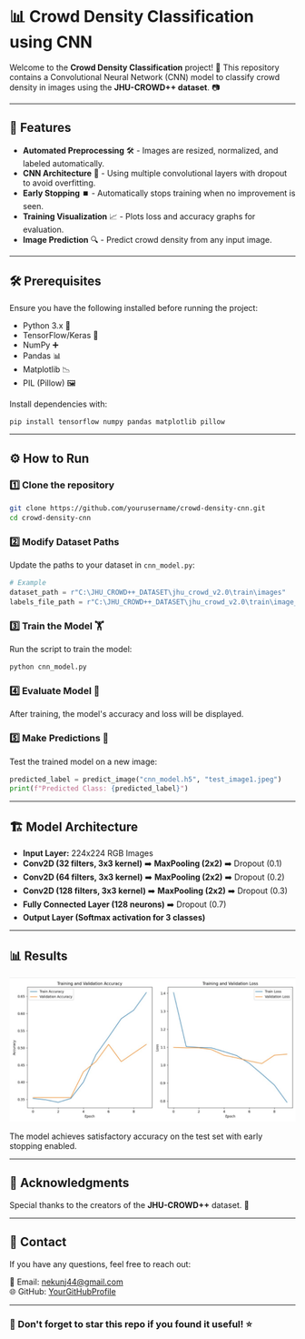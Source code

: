 # 📊 Crowd Density Classification using CNN

Welcome to the **Crowd Density Classification** project! 🎉 This repository contains a Convolutional Neural Network (CNN) model to classify crowd density in images using the **JHU-CROWD++ dataset**. 📷

---

## 🚀 Features

- **Automated Preprocessing** 🛠️ - Images are resized, normalized, and labeled automatically.
- **CNN Architecture** 🧠 - Using multiple convolutional layers with dropout to avoid overfitting.
- **Early Stopping** ⏹️ - Automatically stops training when no improvement is seen.
- **Training Visualization** 📈 - Plots loss and accuracy graphs for evaluation.
- **Image Prediction** 🔍 - Predict crowd density from any input image.

---

## 🛠️ Prerequisites

Ensure you have the following installed before running the project:

- Python 3.x 🐍
- TensorFlow/Keras 🤖
- NumPy ➕
- Pandas 📊
- Matplotlib 📉
- PIL (Pillow) 🖼️

Install dependencies with:
```bash
pip install tensorflow numpy pandas matplotlib pillow
```

---

## ⚙️ How to Run

### 1️⃣ Clone the repository
```bash
git clone https://github.com/yourusername/crowd-density-cnn.git
cd crowd-density-cnn
```

### 2️⃣ Modify Dataset Paths
Update the paths to your dataset in `cnn_model.py`:
```python
# Example
dataset_path = r"C:\JHU_CROWD++_DATASET\jhu_crowd_v2.0\train\images"
labels_file_path = r"C:\JHU_CROWD++_DATASET\jhu_crowd_v2.0\train\image_labels.txt"
```

### 3️⃣ Train the Model 🏋️
Run the script to train the model:
```bash
python cnn_model.py
```

### 4️⃣ Evaluate Model 🧪
After training, the model's accuracy and loss will be displayed.

### 5️⃣ Make Predictions 🔮
Test the trained model on a new image:
```python
predicted_label = predict_image("cnn_model.h5", "test_image1.jpeg")
print(f"Predicted Class: {predicted_label}")
```

---

## 🏗️ Model Architecture

- **Input Layer:** 224x224 RGB Images
- **Conv2D (32 filters, 3x3 kernel)** ➡️ **MaxPooling (2x2)** ➡️ Dropout (0.1)
- **Conv2D (64 filters, 3x3 kernel)** ➡️ **MaxPooling (2x2)** ➡️ Dropout (0.2)
- **Conv2D (128 filters, 3x3 kernel)** ➡️ **MaxPooling (2x2)** ➡️ Dropout (0.3)
- **Fully Connected Layer (128 neurons)** ➡️ Dropout (0.7)
- **Output Layer (Softmax activation for 3 classes)**

---

## 📊 Results

![Result](Result_JHUCPP_CNN.jpg)


The model achieves satisfactory accuracy on the test set with early stopping enabled.

---

## 📝 Acknowledgments

Special thanks to the creators of the **JHU-CROWD++** dataset. 🙌

---

## 📧 Contact

If you have any questions, feel free to reach out:

📩 Email: nekunj44@gmail.com  
🌐 GitHub: [YourGitHubProfile](https://github.com/nekunj44)

---

### 🌟 Don't forget to star this repo if you found it useful! ⭐


